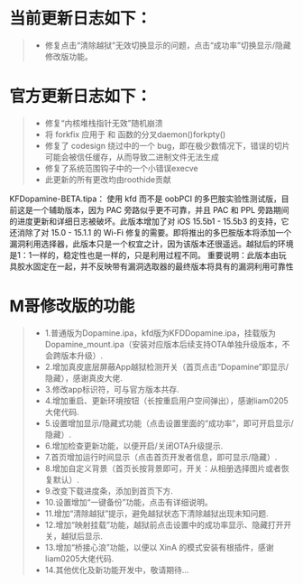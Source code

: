 # 当前更新日志如下：

> - 修复点击“清除越狱”无效切换显示的问题，点击“成功率”切换显示/隐藏修改版功能。

# 官方更新日志如下：
> - 修复“内核堆栈指针无效”随机崩溃
> - 将 forkfix 应用于 和 函数的分叉daemon()forkpty()
> - 修复了 codesign 绕过中的一个 bug，即在极少数情况下，错误的切片可能会被信任缓存，从而导致二进制文件无法生成
> - 修复了系统范围钩子中的一个小错误execve
> - 此更新的所有更改均由roothide贡献

KFDopamine-BETA.tipa：
使用 kfd 而不是 oobPCI 的多巴胺实验性测试版，目前这是一个辅助版本，因为 PAC 旁路似乎更不可靠，并且 PAC 和 PPL 旁路期间的进度更新和详细日志被破坏。此版本增加了对 iOS 15.5b1 - 15.5b3 的支持，它还消除了对 15.0 - 15.1.1 的 Wi-Fi 修复的需要。即将推出的多巴胺版本将添加一个漏洞利用选择器，此版本只是一个权宜之计，因为该版本还很遥远。越狱后的环境是1：1一样的，稳定性也是一样的，只是利用过程不同。
重要说明：此版本由玩具胶水固定在一起，并不反映带有漏洞选取器的最终版本将具有的漏洞利用可靠性

# M哥修改版的功能

> - 1.普通版为Dopamine.ipa，kfd版为KFDDopamine.ipa，挂载版为Dopamine_mount.ipa（安装对应版本后续支持OTA单独升级版本，不会跨版本升级）.
> - 2.增加真皮底层屏蔽App越狱检测开关（首页点击“Dopamine”即显示/隐藏），感谢真皮大佬.
> - 3.修改app标识符，可与官方版本共存.
> - 4.增加重启、更新环境按钮（长按重启用户空间弹出），感谢liam0205大佬代码.
> - 5.设置增加显示/隐藏式功能（点击设置里面的“成功率”，即可开启显示/隐藏）.
> - 6.增加检查更新功能，以便开启/关闭OTA升级提示.
> - 7.首页增加运行时间显示（点击首页开发者信息，即可显示/隐藏）.
> - 8.增加自定义背景（首页长按背景即可，开关：从相册选择图片或者恢复默认）.
> - 9.改变下载进度条，添加到首页下方.
> - 10.设置增加“一键备份”功能，点击有详细说明。
> - 11.增加“清除越狱”提示，避免越狱状态下清除越狱出现未知问题.
> - 12.增加“映射挂载”功能，越狱前点击设置中的成功率显示、隐藏打开开关，越狱后显示.
> - 13.增加“桥接心浪”功能，以便以 XinA 的模式安装有根插件，感谢liam0205大佬代码.
> - 14.其他优化及新功能开发中，敬请期待...
